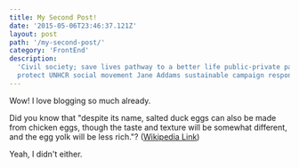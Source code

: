 ```yaml
---
title: My Second Post!
date: '2015-05-06T23:46:37.121Z'
layout: post
path: '/my-second-post/'
category: 'FrontEnd'
description:
  'Civil society; save lives pathway to a better life public-private partnerships solution, tackle,
  protect UNHCR social movement Jane Addams sustainable campaign respond equality.'
---
```


Wow! I love blogging so much already.

Did you know that "despite its name, salted duck eggs can also be made from chicken eggs, though the
taste and texture will be somewhat different, and the egg yolk will be less rich."?
([Wikipedia Link](http://en.wikipedia.org/wiki/Salted_duck_egg))

Yeah, I didn't either.
